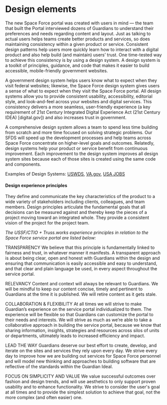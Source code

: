 # Design elements

The new Space Force portal was created with users in mind — the team that built the Portal interviewed dozens of Guardians to understand their preferences and needs regarding content and layout. Just as talking to actual users helps teams create better products and services, so does maintaining consistency within a given product or service. Consistent design patterns help users more quickly learn how to interact with a digital product and also help build (and maintain) users’ trust. One time-tested way to achieve this consistency is by using a design system. A design system is a toolkit of principles, guidance, and code that makes it easier to build accessible, mobile-friendly government websites. 

A government design system helps users know what to expect when they visit federal websites; likewise, the Space Force design system gives users a sense of what to expect when they visit the Space Force portal. All design systems allow you to provide consistent usability, accessibility, editorial style, and look-and-feel across your websites and digital services. This consistency delivers a more seamless, user-friendly experience (a key requirement of 21st Century Integrated Digital Experience Act (21st Century IDEA) [digital.gov]) and also increases trust in government.

A comprehensive design system allows a team to spend less time building from scratch and more time focused on solving strategic problems. Our SFDS will speed up the development processes and help teams across Space Force concentrate on higher-level goals and outcomes. Relatedly, design systems help your product or service benefit from continuous improvement. Each improvement to the design system improves all design system sites because each of those sites is created using the same code and components.

Examples of Design Systems: [USWDS](https://designsystem.digital.gov/), [VA.gov](https://design.va.gov/), [USA JOBS]()

#### Design experience principles

They define and communicate the key characteristics of the product to a wide variety of stakeholders including clients, colleagues, and team members. Design principles articulate the fundamental goals that all decisions can be measured against and thereby keep the pieces of a project moving toward an integrated whole. They provide a consistent vision of the project for the project team.

*The USSF/CTIO + Truss.works experience principles in relation to the Space Force service portal are listed below:*

TRANSPARENCY
We believe that this principle is fundamentally linked to fairness and trust, in whatever manner it manifests. A transparent approach is about being clear, open and honest with Guardians within the design and ensuring that communication is easily accessible and easy to understand, and that clear and plain language be used, in every aspect throughout the service portal.

RELEVANCY
Content and context will always be relevant to Guardians. We will be mindful to keep our content concise, timely and pertinent to Guardians at the time it is published. We will retire content as it gets stale.

COLLABORATION & FLEXIBILITY
At all times we will strive to make Guardian’s experience on the service portal individualized to them. The experience will be flexible so that Guardians can customize the portal to their needs and interests. We will strive as much as we’re able to take a collaborative approach in building the service portal, because we know that sharing information, insights, strategies and resources across silos of units or departments, ultimately leads to increased efficiency and impact.

LEAD THE WAY
Guardians deserve our best effort to create, develop, and iterate on the sites and services they rely upon every day. We strive every day to improve how we are building out services for Space Force personnel and will model new thinking and approaches to building software that are reflective of the standards within the Guardian Ideal. 

FOCUS ON SIMPLICITY AND VALUE
We value successful outcomes over fashion and design trends, and will use aesthetics to only support proven usability and to enhance functionality. We strive to consider the user's goal at all times and to provide the simplest solution to achieve that goal, not the more complex (and often easier) one.
